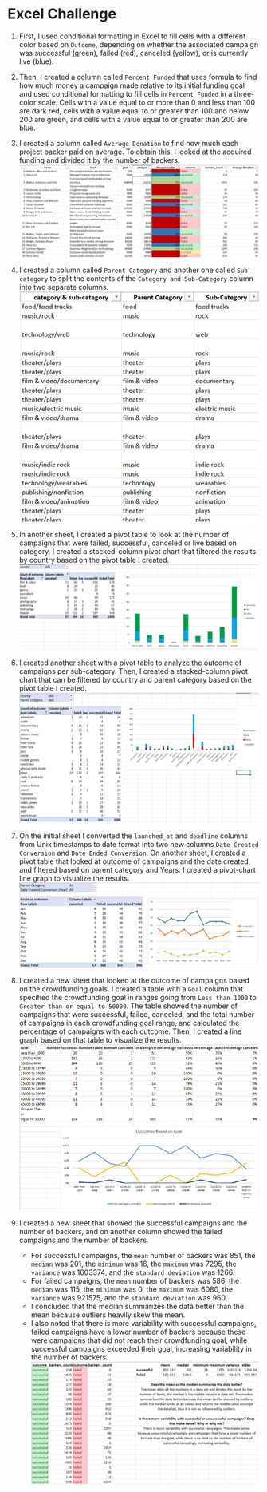 # Excel Challenge

1. First, I used conditional formatting in Excel to fill cells with a different color based on `Outcome`, depending on whether the associated campaign was successful (green), failed (red), canceled (yellow), or is currently live (blue).
2. Then, I created a column called `Percent Funded` that uses formula to find how much money a campaign made relative to its initial funding goal and used conditional formatting to fill cells in `Percent Funded` in a three-color scale. Cells with a value equal to or more than 0 and less than 100 are dark red, cells with a value equal to or greater than 100 and below 200 are green, and cells with a value equal to or greater than 200 are blue.
3. I created a column called `Average Donation` to find how much each project backer paid on average. To obtain this, I looked at the acquired funding and divided it by the number of backers.
![alt text](https://github.com/glongo001/excel-challenge/blob/main/Images/Outcome_PercentFunded_AverageDonation.png)

4. I created a column called `Parent Category` and another one called `Sub-category` to split the contents of the `Category and Sub-Category` column into two separate columns.
![alt text](https://github.com/glongo001/excel-challenge/blob/main/Images/Category_Subcategory.png)

5. In another sheet, I created a pivot table to look at the number of campaigns that were failed, successful, canceled or live based on category. I created a stacked-column pivot chart that filtered the results by country based on the pivot table I created.
![alt text](https://github.com/glongo001/excel-challenge/blob/main/Images/CategoryStats_Pivot.png)

6. I created another sheet with a pivot table to analyze the outcome of campaigns per sub-category. Then, I created a stacked-column pivot chart that can be filtered by country and parent category based on the pivot table I created.
![alt text](https://github.com/glongo001/excel-challenge/blob/main/Images/SubcategoryStats_Pivot.png)

7. On the initial sheet I converted the `launched_at` and `deadline` columns from Unix timestamps to date format into two new columns `Date Created Conversion` and `Date Ended Conversion`. On another sheet, I created a pivot table that looked at outcome of campaigns and the date created, and filtered based on parent category and Years. I created a pivot-chart line graph to visualize the results.
![alt text](https://github.com/glongo001/excel-challenge/blob/main/Images/LaunchedDateOutcome_Pivot.png)

8. I created a new sheet that looked at the outcome of campaigns based on the crowdfunding goals. I created a table with a `Goal` column that specified the crowdfunding goal in ranges going from `Less than 1000` to `Greater than or equal to 50000`. The table showed the number of campaigns that were successful, failed, canceled, and the total number of campaigns in each crowdfunding goal range, and calculated the percentage of campaigns with each outcome. Then, I created a line graph based on that table to visualize the results.
![alt text](https://github.com/glongo001/excel-challenge/blob/main/Images/GoalOutcome_Pivot.png)

9. I created a new sheet that showed the successful campaigns and the number of backers, and on another column showed the failed campaigns and the number of backers. 
    - For successful campaigns, the `mean` number of backers was 851, the `median` was 201, the `minimum` was 16, the `maximum` was 7295, the `variance` was 1603374, and the `standard deviation` was 1266.
    - For failed campaigns, the `mean` number of backers was 586, the `median` was 115, the `minimum` was 0, the `maximum` was 6080, the `variance` was 921575, and the `standard deviation` was 960.
    - I concluded that the median summarizes the data better than the mean because outliers heavily skew the mean.
    - I also noted that there is more variability with successful campaigns, failed campaigns have a lower number of backers because these were campaigns that did not reach their crowdfunding goal, while successful campaigns exceeded their goal, increasing variability in the number of backers.
![alt text](https://github.com/glongo001/excel-challenge/blob/main/Images/Backers_Analysis.png)
